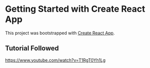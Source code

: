 # Getting Started with Create React App

This project was bootstrapped with [Create React App](https://github.com/facebook/create-react-app).


## Tutorial Followed
https://www.youtube.com/watch?v=T1RgT0Yh1Lg
